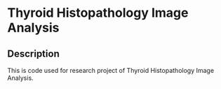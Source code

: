 # Thyroid Histopathology Image Analysis

## Description
This is code used for research project of Thyroid Histopathology Image Analysis.  
